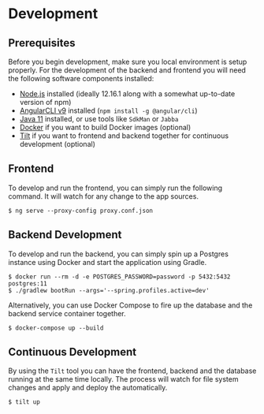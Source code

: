 # Development

## Prerequisites

Before you begin development, make sure you local environment is setup properly. For the development of the backend and frontend you will need
the following software components installed:

 * [Node.js](https://docs.npmjs.com/downloading-and-installing-node-js-and-npm#using-a-node-installer-to-install-node-js-and-npm) installed (ideally 12.16.1 along with a somewhat up-to-date version of npm)
 * [AngularCLI v9](https://angular.io/cli) installed (`npm install -g @angular/cli`)
 * [Java 11](https://adoptopenjdk.net) installed, or use tools like `SdkMan` or `Jabba`
 * [Docker](https://www.docker.com/products/docker-desktop) if you want to build Docker images (optional)
 * [Tilt](https://tilt.dev) if you want to frontend and backend together for continuous development (optional)

## Frontend

To develop and run the frontend, you can simply run the following command. It will watch for any change to the app sources.
```
$ ng serve --proxy-config proxy.conf.json
```

## Backend Development

To develop and run the backend, you can simply spin up a Postgres instance using Docker and start the application using Gradle.

```
$ docker run --rm -d -e POSTGRES_PASSWORD=password -p 5432:5432 postgres:11
$ ./gradlew bootRun --args='--spring.profiles.active=dev'
```

Alternatively, you can use Docker Compose to fire up the database and
the backend service container together.

```
$ docker-compose up --build
```

## Continuous Development

By using the `Tilt` tool you can have the frontend, backend and the database running at the same time locally. The process will watch for file system changes and apply and deploy the automatically.
```
$ tilt up
```